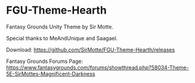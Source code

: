 # FGU-Theme-Hearth
Fantasy Grounds Unity Theme by Sir Motte.

Special thanks to MeAndUnique and Saagael.

Download:
https://github.com/SirMotte/FGU-Theme-Hearth/releases

Fantasy Grounds Forums Page:
https://www.fantasygrounds.com/forums/showthread.php?58034-Theme-5E-SirMottes-Magnificent-Darkness

